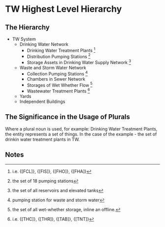 # TW Highest Level Hierarchy

## The Hierarchy
- TW System
	- Drinking Water Network
		- Drinking Water Treatment Plants [^1]
		- Distribution Pumping Stations [^2] 
		- Storage Assets in Drinking Water Supply Network [^3]  
	- Waste and Storm Water Network
		- Collection Pumping Stations [^4]
		- Chambers in Sewer Network
		- Storages of Wet Whether Flow [^5]
		- Wastewater Treatment Plants [^6]
	- Yards
	- Independent Buildings

## The Significance in the Usage of Plurals
Where a plural noun is used, for example: Drinking Water Treatment Plants, the entity represents a set of things. In the case of the example - the set of drinkin water treatment plants in TW. 

## Notes

  [^1]: i.e. {[FCL]}, {[FIS]}, {[FHO]}, {[FHA]}
  [^2]: the set of 18 pumping stations
  [^3]: the set of all reservoirs and elevated tanks
  [^4]: pumping station for waste and storm water
  [^5]: the set of all wet-whether storage, inline an offline.
  [^6]: i.e. {[THC]}, {[THR]}, {[TAB]}, {[TNT]}